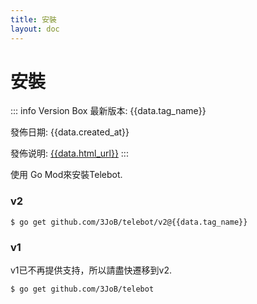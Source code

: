 ```yaml
---
title: 安裝
layout: doc
---
```


# 安裝

<script lang="ts" setup>
    import { data } from './install.data.ts'
</script>

::: info Version Box
最新版本: {{data.tag_name}}

發佈日期: {{data.created_at}}

發佈说明: <a href='{{data.html_url}}'>{{data.html_url}}</a>
:::

使用 Go Mod來安裝Telebot.

### v2
```bash-vue
$ go get github.com/3JoB/telebot/v2@{{data.tag_name}}
```

### v1
v1已不再提供支持，所以請盡快遷移到v2.
```bash
$ go get github.com/3JoB/telebot
```